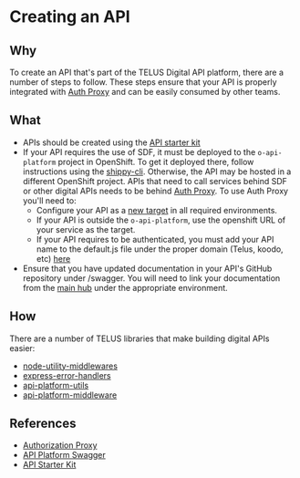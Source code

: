 # Creating an API

## Why

To create an API that's part of the TELUS Digital API platform, there are a number of steps to follow. These steps ensure that your API is properly integrated with [Auth Proxy](authorization-proxy.md) and can be easily consumed by other teams.

## What

* APIs should be created using the [API starter kit](https://github.com/telusdigital/api-starter-kit)
* If your API requires the use of SDF, it must be deployed to the `o-api-platform` project in OpenShift. To get it deployed there, follow instructions using the [shippy-cli](https://github.com/telus/shippy-cli). Otherwise, the API may be hosted in a different OpenShift project.
APIs that need to call services behind SDF or other digital APIs needs to be behind [Auth Proxy](authorization-proxy.md). To use Auth Proxy you'll need to:
  * Configure your API as a [new target](https://github.com/telus/authorization-proxy/tree/master/src/config/application-wide) in all required environments.
  * If your API is outside the `o-api-platform`, use the openshift URL of your service as the target.
  * If your API requires to be authenticated, you must add your API name to the default.js file under the proper domain (Telus, koodo, etc) [here](https://github.com/telusdigital/authorization-proxy/blob/master/src/config/request-context)
* Ensure that you have updated documentation in your API's GitHub repository under /swagger.
You will need to link your documentation from the [main hub](https://github.com/telus/api-platform-docs/tree/master/src/config) under the appropriate environment.

## How

There are a number of TELUS libraries that make building digital APIs easier:
* [node-utility-middlewares](https://github.com/telusdigital/node-utility-middlewares)
* [express-error-handlers](https://github.com/telusdigital/express-error-handlers)
* [api-platform-utils](https://github.com/telusdigital/api-platform-utils)
* [api-platform-middleware](https://github.com/telusdigital/api-platform-middleware)


## References

- [Authorization Proxy](authorization-proxy.md)
- [API Platform Swagger](https://www.telus.com/api-platform/home/)
- [API Starter Kit](https://github.com/telusdigital/api-starter-kit)
